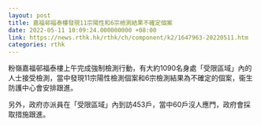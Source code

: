 ```yaml
---
layout: post
title: 嘉福邨福泰樓發現11宗陽性和6宗檢測結果不確定個案
date: 2022-05-11 10:09:24.000000000 +08:00
link: https://news.rthk.hk/rthk/ch/component/k2/1647963-20220511.htm
categories: rthk
---
```


粉嶺嘉福邨福泰樓上午完成強制檢測行動，有大約1090名身處「受限區域」內的人士接受檢測，當中發現11宗陽性檢測個案和6宗檢測結果為不確定的個案，衞生防護中心會安排跟進。

另外，政府亦派員在「受限區域」內到訪453戶，當中60戶沒人應門，政府會採取措施跟進。
